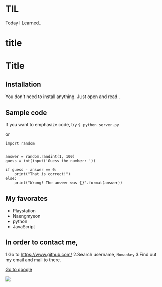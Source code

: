 # TIL
Today I Learned..

<h1>title</h1>

# Title

## Installation

You don't need to install anything.
Just open and read..

## Sample code

If you want to emphasize code, try `$ python server.py`

or

```
import random


answer = random.randint(1, 100)
guess = int(input('Guess the number: '))

if guess - answer == 0:
	print("That is correct!")
else:
	print("Wrong! The answer was {}".format(answer))
```

## My favorates

- Playstation
- Naengmyeon
- python
- JavaScript

## In order to contact me,

1.Go to https://www.github.com/
2.Search username, `Nomankey`
3.Find out my email and mail to there.

[Go to google](https://www.google.com/)

![](https://avatars.githubusercontent.com/u/22283213?s=460&u=29a5108939d818818667a35584a7a291f6db8a1a&v=4)
